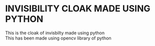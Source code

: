 # INVISIBILITY CLOAK MADE USING PYTHON

This is the cloak of invisbilty made using python  
This has been made using opencv library of python  
